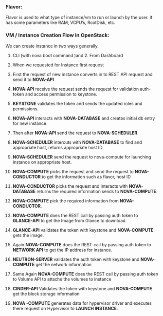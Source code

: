 ### Flavor:
Flavor is used to what type of instance/vm to run or launch by the user. It has some parameters like RAM, VCPU’s, RootDisk, etc.


### VM / Instance Creation Flow in OpenStack:   
    
We can create instance in two ways generally.
1. CLI (with nova boot command )and 2. From Dashboard
2. When we requested for Instance first request
3. First the request of new instance converts in to REST API request and send it to **NOVA-API**
4. **NOVA-API** receive the request sends the request for validation auth-token and access permission to keystone.
5. **KEYSTONE** validates the token and sends the updated roles and permissions.
6. **NOVA-API** interacts with **NOVA-DATABASE** and creates initial db entry for new instance.
7. Then after **NOVA-API** send the request to **NOVA-SCHEDULER**.
8. **NOVA-SCHEDULER** intercuts with **NOVA-DATABASE** to find and appropriate host, returns appropriate host ID.
9. **NOVA-SCHEDULER** send the request to nova-compute for launching instance on appropriate host.
10. **NOVA-COMPUTE** picks the request and send the request to **NOVA-CONDUCTOR** to get the information such as flavor, host ID
11. **NOVA-CONDUCTOR** picks the request and interacts with **NOVA-DATABASE** returns the required information sends to **NOVA-COMPUTE**.
12. **NOVA-COMPUTE** pick the required information from **NOVA-CONDUCTOR**.
13. **NOVA-COMPUTE** does the REST call by passing auth token to **GLANCE-API** to get the Image from Glance to download.
14. **GLANCE-API** validates the token with keystone and **NOVA-COMPUTE** gets the image.
15. Again **NOVA-COMPUTE** does the REST-call by passing auth token to **NETWORK API** to get the IP address for instance.
16. **NEUTRON-SERVER** validates the auth token with keystone and **NOVA-COMPUTE** get the network information
17. Same Again **NOVA-COMPUTE** does the REST call by passing auth token to Volume API to attache the volumes to instance
18. **CINDER-API** Validates the token with keystone and **NOVA-COMPUTE** get the block storage information

19. **NOVA -COMPUTE** generates data for hypervisor driver and executes there request on Hypervisor to **LAUNCH INSTANCE**.


